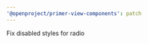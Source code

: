 ```yaml
---
'@openproject/primer-view-components': patch
---
```


Fix disabled styles for radio

<!-- Changed components: _none_ -->
